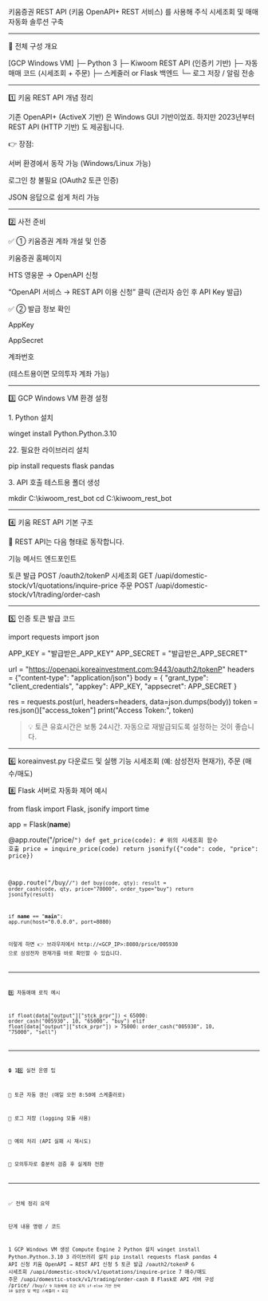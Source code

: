 키움증권 REST API (키움 OpenAPI+ REST 서비스) 를 사용해
주식 시세조회 및 매매 자동화 솔루션 구축




---

🧭 전체 구성 개요

[GCP Windows VM]
   ├─ Python 3
   ├─ Kiwoom REST API (인증키 기반)
   ├─ 자동매매 코드 (시세조회 + 주문)
   ├─ 스케줄러 or Flask 백엔드
   └─ 로그 저장 / 알림 전송


---

1️⃣ 키움 REST API 개념 정리

기존 OpenAPI+ (ActiveX 기반) 은 Windows GUI 기반이었죠.
하지만 2023년부터 REST API (HTTP 기반) 도 제공됩니다.

👉 장점:

서버 환경에서 동작 가능 (Windows/Linux 가능)

로그인 창 불필요 (OAuth2 토큰 인증)

JSON 응답으로 쉽게 처리 가능



---

2️⃣ 사전 준비

✅ ① 키움증권 계좌 개설 및 인증

키움증권 홈페이지

HTS 영웅문 → OpenAPI 신청

“OpenAPI 서비스 → REST API 이용 신청” 클릭
(관리자 승인 후 API Key 발급)


✅ ② 발급 정보 확인

AppKey

AppSecret

계좌번호

(테스트용이면 모의투자 계좌 가능)



---

3️⃣ GCP Windows VM 환경 설정

1️. Python 설치

winget install Python.Python.3.10

2️2. 필요한 라이브러리 설치

pip install requests flask pandas

3️. API 호출 테스트용 폴더 생성

mkdir C:\kiwoom_rest_bot
cd C:\kiwoom_rest_bot


---

4️⃣ 키움 REST API 기본 구조

📡 REST API는 다음 형태로 동작합니다.

기능	메서드	엔드포인트

토큰 발급	POST	/oauth2/tokenP
시세조회	GET	/uapi/domestic-stock/v1/quotations/inquire-price
주문	POST	/uapi/domestic-stock/v1/trading/order-cash



---

5️⃣ 인증 토큰 발급 코드

import requests
import json

APP_KEY = "발급받은_APP_KEY"
APP_SECRET = "발급받은_APP_SECRET"

url = "https://openapi.koreainvestment.com:9443/oauth2/tokenP"
headers = {"content-type": "application/json"}
body = {
    "grant_type": "client_credentials",
    "appkey": APP_KEY,
    "appsecret": APP_SECRET
}

res = requests.post(url, headers=headers, data=json.dumps(body))
token = res.json()["access_token"]
print("Access Token:", token)

> 💡 토큰 유효시간은 보통 24시간.
자동으로 재발급되도록 설정하는 것이 좋습니다.




---

6️⃣ koreainvest.py 다운로드 및 실행
기능  시세조회 (예: 삼성전자 현재가), 주문 (매수/매도)

8️⃣ Flask 서버로 자동화 제어 예시

from flask import Flask, jsonify
import time

app = Flask(__name__)

@app.route("/price/<code>")
def get_price(code):
    # 위의 시세조회 함수 호출
    price = inquire_price(code)
    return jsonify({"code": code, "price": price})

@app.route("/buy/<code>/<qty>")
def buy(code, qty):
    result = order_cash(code, qty, price="70000", order_type="buy")
    return jsonify(result)

if __name__ == "__main__":
    app.run(host="0.0.0.0", port=8080)

이렇게 하면
👉 브라우저에서 http://<GCP_IP>:8080/price/005930 으로
삼성전자 현재가를 바로 확인할 수 있습니다.


---

9️⃣ 자동매매 로직 예시

if float(data["output"]["stck_prpr"]) < 65000:
    order_cash("005930", 10, "65000", "buy")
elif float(data["output"]["stck_prpr"]) > 75000:
    order_cash("005930", 10, "75000", "sell")


---

🔒 10️⃣ 실전 운영 팁

🔁 토큰 자동 갱신 (매일 오전 8:50에 스케줄러로)

🧾 로그 저장 (logging 모듈 사용)

🚨 예외 처리 (API 실패 시 재시도)

🧠 모의투자로 충분히 검증 후 실계좌 전환



---

✅ 전체 정리 요약

단계	내용	명령 / 코드

1	GCP Windows VM 생성	Compute Engine
2	Python 설치	winget install Python.Python.3.10
3	라이브러리 설치	pip install requests flask pandas
4	API 신청	키움 OpenAPI → REST API 신청
5	토큰 발급	/oauth2/tokenP
6	시세조회	/uapi/domestic-stock/v1/quotations/inquire-price
7	매수/매도 주문	/uapi/domestic-stock/v1/trading/order-cash
8	Flask로 API 서버 구성	/price/<code> /buy/<code>/<qty>
9	자동매매 조건 로직	if-else 기반 전략
10	실운영 및 백업	스케줄러 + 로깅






